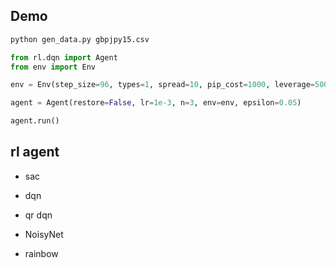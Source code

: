 ## Demo

```python
python gen_data.py gbpjpy15.csv
```

```python
from rl.dqn import Agent
from env import Env

env = Env(step_size=96, types=1, spread=10, pip_cost=1000, leverage=500, min_lots=0.01, assets=100000, available_assets_rate=0.8)

agent = Agent(restore=False, lr=1e-3, n=3, env=env, epsilon=0.05)

agent.run()
```



## rl agent

* sac

* dqn
* qr dqn
* NoisyNet
* rainbow
